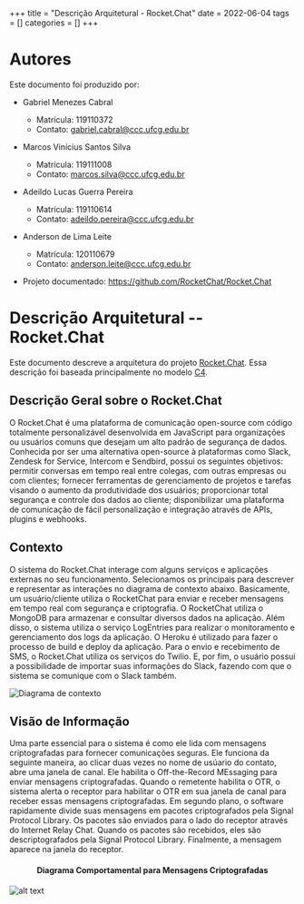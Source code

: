 +++
title = "Descrição Arquitetural - Rocket.Chat"
date = 2022-06-04
tags = []
categories = []
+++

# Autores

Este documento foi produzido por:

- Gabriel Menezes Cabral
  - Matrícula: 119110372
  - Contato: gabriel.cabral@ccc.ufcg.edu.br
- Marcos Vinícius Santos Silva
  - Matrícula: 119111008
  - Contato: marcos.silva@ccc.ufcg.edu.br
- Adeildo Lucas Guerra Pereira
  - Matrícula: 119110614
  - Contato: adeildo.pereira@ccc.ufcg.edu.br
- Anderson de Lima Leite
  - Matrícula: 120110679
  - Contato: anderson.leite@ccc.ufcg.edu.br

- Projeto documentado: https://github.com/RocketChat/Rocket.Chat

# Descrição Arquitetural -- Rocket.Chat

Este documento descreve a arquitetura do projeto [Rocket.Chat](https://github.com/RocketChat/Rocket.Chat). Essa descrição foi baseada principalmente no modelo [C4](https://c4model.com/).

## Descrição Geral sobre o Rocket.Chat

O Rocket.Chat é uma plataforma de comunicação open-source com código totalmente personalizável desenvolvida em JavaScript para organizações ou usuários comuns que desejam um alto padrão de segurança de dados.
Conhecida por ser uma alternativa open-source à plataformas como Slack, Zendesk for Service, Intercom e Sendbird, possui os seguintes objetivos: permitir conversas em tempo real entre colegas, com outras empresas ou com clientes; fornecer ferramentas de gerenciamento de projetos e tarefas visando o aumento da produtividade dos usuários; proporcionar total segurança e controle dos dados ao cliente; disponibilizar uma plataforma de comunicação de fácil personalização e integração através de APIs, plugins e webhooks.

## Contexto

O sistema do Rocket.Chat interage com alguns serviços e aplicações externas no seu funcionamento. Selecionamos os principais para descrever e representar as interações no diagrama de contexto abaixo. Basicamente, um usuário/cliente utiliza o RocketChat para enviar e receber mensagens em tempo real com segurança e criptografia. O RocketChat utiliza o MongoDB para armazenar e consultar diversos dados na aplicação. Além disso, o sistema utiliza o serviço LogEntries para realizar o monitoramento e gerenciamento dos logs da aplicação. O Heroku é utilizado para fazer o processo de build e deploy da aplicação. Para o envio e recebimento de SMS, o Rocket.Chat utiliza os serviços do Twilio. E, por fim, o usuário possui a possibilidade de importar suas informações do Slack, fazendo com que o sistema se comunique com o Slack também.

![Diagrama de contexto](rocketchat-context-diagram.png)

## Visão de Informação

Uma parte essencial para o sistema é como ele lida com mensagens criptografadas para fornecer comunicações seguras. Ele funciona da seguinte maneira, ao clicar duas vezes no nome de usúario do contato, abre uma janela de canal. Ele habilita o Off-the-Record MEssaging para enviar mensagens criptografadas. Quando o remetente habilita o OTR, o sistema alerta o receptor para habilitar o OTR em sua janela de canal para receber essas mensagens criptografadas. Em segundo plano, o software rapidamente divide suas mensagens em pacotes criptografados pela Signal Protocol Library. Os pacotes são enviados para o lado do receptor através do Internet Relay Chat. Quando os pacotes são recebidos, eles são descriptografados pela Signal Protocol Library. Finalmente, a mensagem aparece na janela do receptor.

<h4 align="center"> Diagrama Comportamental para Mensagens Criptografadas </h4>

![alt text](https://i.imgur.com/7VfhY4G.jpge)
